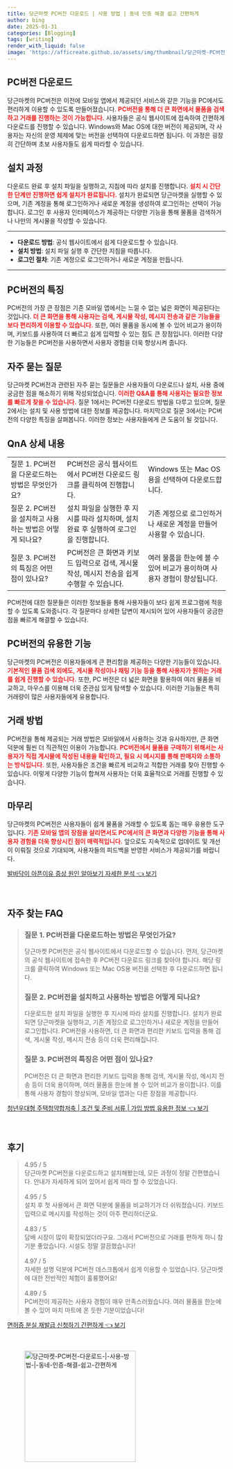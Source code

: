 ```yaml
---
title: 당근마켓 PC버전 다운로드 | 사용 방법 | 동네 인증 해결 쉽고 간편하게
author: bing
date: 2025-01-31
categories: [Blogging]
tags: [writing]
render_with_liquid: false
image: 'https://afficreate.github.io/assets/img/thumbnail/당근마켓-PC버전-다운로드-|-사용-방법-|-동네-인증-해결-쉽고-간편하게.webp'
---
```



<h2 id='PC버전_다운로드'>PC버전 다운로드</h2>

<p>당근마켓의 PC버전은 이전에 모바일 앱에서 제공되던 서비스와 같은 기능을 PC에서도 편리하게 이용할 수 있도록 만들어졌습니다. <b><span style="color: #ee2323;">PC버전을 통해 더 큰 화면에서 물품을 검색하고 거래를 진행하는 것이 가능합니다.</span></b> 사용자들은 공식 웹사이트에 접속하여 간편하게 다운로드를 진행할 수 있습니다. Windows와 Mac OS에 대한 버전이 제공되며, 각 사용자는 자신의 운영 체제에 맞는 버전을 선택하여 다운로드하면 됩니다. 이 과정은 굉장히 간단하며 초보 사용자들도 쉽게 따라할 수 있습니다.</p>

<h2 id='설치_과정'>설치 과정</h2>

<p>다운로드 완료 후 설치 파일을 실행하고, 지침에 따라 설치를 진행합니다. <b><span style="color: #ee2323;">설치 시 간단한 단계만 진행하면 쉽게 설치가 완료됩니다.</span></b> 설치가 완료되면 당근마켓을 실행할 수 있으며, 기존 계정을 통해 로그인하거나 새로운 계정을 생성하여 로그인하는 선택이 가능합니다. 로그인 후 사용자 인터페이스가 제공하는 다양한 기능을 통해 물품을 검색하거나 나만의 게시물을 작성할 수 있습니다.</p>

<hr />

<ul>
    <li><b>다운로드 방법</b>: 공식 웹사이트에서 쉽게 다운로드할 수 있습니다.</li>
    <li><b>설치 방법</b>: 설치 파일 실행 후 간단한 지침을 따릅니다.</li>
    <li><b>로그인 절차</b>: 기존 계정으로 로그인하거나 새로운 계정을 만듭니다.</li>
</ul>

<hr />

<h2 id='PC버전의_특징'>PC버전의 특징</h2>

<p>PC버전의 가장 큰 장점은 기존 모바일 앱에서는 느낄 수 없는 넓은 화면이 제공된다는 것입니다. <b><span style="color: #ee2323;">더 큰 화면을 통해 사용자는 검색, 게시물 작성, 메시지 전송과 같은 기능들을 보다 편리하게 이용할 수 있습니다.</span></b> 또한, 여러 물품을 동시에 볼 수 있어 비교가 용이하며, 키보드를 사용하여 더 빠르고 쉽게 입력할 수 있는 점도 큰 장점입니다. 이러한 다양한 기능들은 PC버전을 사용하면서 사용자 경험을 더욱 향상시켜 줍니다.</p>

<h2 id='자주_묻는_질문'>자주 묻는 질문</h2>

<p>당근마켓 PC버전과 관련된 자주 묻는 질문들은 사용자들이 다운로드나 설치, 사용 중에 궁금한 점을 해소하기 위해 작성되었습니다. <b><span style="color: #ee2323;">이러한 Q&A를 통해 사용자는 필요한 정보를 빠르게 찾을 수 있습니다.</span></b> 질문 1에서는 PC버전 다운로드 방법을 다루고 있으며, 질문 2에서는 설치 및 사용 방법에 대한 정보를 제공합니다. 마지막으로 질문 3에서는 PC버전의 다양한 특징을 살펴봅니다. 이러한 정보는 사용자들에게 큰 도움이 될 것입니다.</p>

<h2 id='QnA_상세'>QnA 상세 내용</h2>

<table>
    <tr>
        <td>질문 1. PC버전을 다운로드하는 방법은 무엇인가요?</td>
        <td>PC버전은 공식 웹사이트에서 PC버전 다운로드 링크를 클릭하여 진행합니다.</td>
        <td>Windows 또는 Mac OS용을 선택하여 다운로드합니다.</td>
    </tr>
    <tr>
        <td>질문 2. PC버전을 설치하고 사용하는 방법은 어떻게 되나요?</td>
        <td>설치 파일을 실행한 후 지시를 따라 설치하며, 설치 완료 후 실행하여 로그인을 진행합니다.</td>
        <td>기존 계정으로 로그인하거나 새로운 계정을 만들어 사용할 수 있습니다.</td>
    </tr>
    <tr>
        <td>질문 3. PC버전의 특징은 어떤 점이 있나요?</td>
        <td>PC버전은 큰 화면과 키보드 입력으로 검색, 게시물 작성, 메시지 전송을 쉽게 수행할 수 있습니다.</td>
        <td>여러 물품을 한눈에 볼 수 있어 비교가 용이하며 사용자 경험이 향상됩니다.</td>
    </tr>
</table>

<p>PC버전에 대한 질문들은 이러한 정보들을 통해 사용자들이 보다 쉽게 프로그램에 적응할 수 있도록 도와줍니다. 각 질문마다 상세한 답변이 제시되어 있어 사용자들이 궁금한 점을 빠르게 해결할 수 있습니다.</p>

<h2 id='PC버전_기능'>PC버전의 유용한 기능</h2>

<p>당근마켓의 PC버전은 이용자들에게 큰 편리함을 제공하는 다양한 기능들이 있습니다. <b><span style="color: #ee2323;">기본적인 물품 검색 외에도, 게시물 작성이나 채팅 기능 등을 통해 사용자가 원하는 거래를 쉽게 진행할 수 있습니다.</span></b> 또한, PC 버전은 더 넓은 화면을 활용하여 여러 물품을 비교하고, 마우스를 이용해 더욱 준관심 있게 탐색할 수 있습니다. 이러한 기능들은 특히 거래량이 많은 사용자들에게 유용합니다.</p>

<h2 id='거래_방법'>거래 방법</h2>

<p>PC버전을 통해 제공되는 거래 방법은 모바일에서 사용하는 것과 유사하지만, 큰 화면 덕분에 훨씬 더 직관적인 이용이 가능합니다. <b><span style="color: #ee2323;">PC버전에서 물품을 구매하기 위해서는 사용자가 직접 게시물에 작성된 내용을 확인하고, 필요 시 메시지를 통해 판매자와 소통하는 방식입니다.</span></b> 또한, 사용자들은 조건을 빠르게 비교하고 적합한 거래를 찾아 진행할 수 있습니다. 이렇게 다양한 기능이 합쳐져 사용자는 더욱 효율적으로 거래를 진행할 수 있습니다.</p>

<h2 id='마무리'>마무리</h2>

<p>당근마켓의 PC버전은 사용자들이 쉽게 물품을 거래할 수 있도록 돕는 매우 유용한 도구입니다. <b><span style="color: #ee2323;">기존 모바일 앱의 장점을 살리면서도 PC에서의 큰 화면과 다양한 기능을 통해 사용자 경험을 더욱 향상시킨 점이 매력적입니다.</span></b> 앞으로도 지속적으로 업데이트 및 개선이 이뤄질 것으로 기대되며, 사용자들의 피드백을 반영한 서비스가 제공되기를 바랍니다.</p>


<p><a class="click-button" title="발바닥이 아픈이유 증상 원인 알아보기 자세한 분석" href="https://afficreate.github.io/posts/%EB%B0%9C%EB%B0%94%EB%8B%A5%EC%9D%B4-%EC%95%84%ED%94%88%EC%9D%B4%EC%9C%A0-%EC%A6%9D%EC%83%81-%EC%9B%90%EC%9D%B8-%EC%95%8C%EC%95%84%EB%B3%B4%EA%B8%B0-%EC%9E%90%EC%84%B8%ED%95%9C-%EB%B6%84%EC%84%9D/" rel="dofollow">발바닥이 아픈이유 증상 원인 알아보기 자세한 분석 👈 보기</a></p><br>
<h2 id='자주_찾는_FAQ'>자주 찾는 FAQ</h2>
<div itemscope="" itemtype="https://schema.org/FAQPage"> 
<blockquote> 
<div itemscope="" itemprop="mainEntity" itemtype="https://schema.org/Question"> 
<h3 itemprop="name">질문 1. PC버전을 다운로드하는 방법은 무엇인가요?</h3> 
<div itemscope="" itemprop="acceptedAnswer" itemtype="https://schema.org/Answer"> 
<span itemprop="text"> 
<p>당근마켓 PC버전은 공식 웹사이트에서 다운로드할 수 있습니다. 먼저, 당근마켓의 공식 웹사이트에 접속한 후 PC버전 다운로드 링크를 찾아야 합니다. 해당 링크를 클릭하여 Windows 또는 Mac OS용 버전을 선택한 후 다운로드하면 됩니다.</p> 
</span> 
</div> 
</div> 

<div itemscope="" itemprop="mainEntity" itemtype="https://schema.org/Question"> 
<h3 itemprop="name">질문 2. PC버전을 설치하고 사용하는 방법은 어떻게 되나요?</h3> 
<div itemscope="" itemprop="acceptedAnswer" itemtype="https://schema.org/Answer"> 
<span itemprop="text"> 
<p>다운로드한 설치 파일을 실행한 후 지시에 따라 설치를 진행합니다. 설치가 완료되면 당근마켓을 실행하고, 기존 계정으로 로그인하거나 새로운 계정을 만들어 로그인합니다. PC버전을 사용하면, 더 큰 화면과 편리한 키보드 입력을 통해 검색, 게시물 작성, 메시지 전송 등이 더욱 편리해집니다.</p> 
</span> 
</div> 
</div> 

<div itemscope="" itemprop="mainEntity" itemtype="https://schema.org/Question"> 
<h3 itemprop="name">질문 3. PC버전의 특징은 어떤 점이 있나요?</h3> 
<div itemscope="" itemprop="acceptedAnswer" itemtype="https://schema.org/Answer"> 
<span itemprop="text"> 
<p>PC버전은 더 큰 화면과 편리한 키보드 입력을 통해 검색, 게시물 작성, 메시지 전송 등이 더욱 용이하며, 여러 물품을 한눈에 볼 수 있어 비교가 용이합니다. 이를 통해 사용자 경험이 향상되며, 모바일 앱과는 다른 장점을 제공합니다.</p> 
</span> 
</div> 
</div> 

</blockquote> 
</div>
<p><a class="click-button" title="청년우대형 주택청약합저축 | 조건 및 준비 서류 | 가입 방법 유용한 정보" href="https://afficreate.github.io/posts/%EC%B2%AD%EB%85%84%EC%9A%B0%EB%8C%80%ED%98%95-%EC%A3%BC%ED%83%9D%EC%B2%AD%EC%95%BD%ED%95%A9%EC%A0%80%EC%B6%95-%EC%A1%B0%EA%B1%B4-%EB%B0%8F-%EC%A4%80%EB%B9%84-%EC%84%9C%EB%A5%98-%EA%B0%80%EC%9E%85-%EB%B0%A9%EB%B2%95-%EC%9C%A0%EC%9A%A9%ED%95%9C-%EC%A0%95%EB%B3%B4/" rel="dofollow">청년우대형 주택청약합저축 | 조건 및 준비 서류 | 가입 방법 유용한 정보 👈 보기</a></p><br>
<h2 id='후기'>후기</h2>
<div itemscope itemtype="https://schema.org/Product">
  <blockquote>
  <div itemprop="review" itemscope itemtype="https://schema.org/Review">
      <div itemprop="reviewRating" itemscope itemtype="https://schema.org/Rating"> <span itemprop="ratingValue">4.95</span> / <span itemprop="bestRating">5</span> </div>
      <span itemprop="reviewBody">당근마켓 PC버전을 다운로드하고 설치해봤는데, 모든 과정이 정말 간편했습니다. 안내가 자세하게 되어 있어서 쉽게 따라 할 수 있었습니다.</span>
  </div>
  <br>
  <div itemprop="review" itemscope itemtype="https://schema.org/Review">
      <div itemprop="reviewRating" itemscope itemtype="https://schema.org/Rating"> <span itemprop="ratingValue">4.95</span> / <span itemprop="bestRating">5</span> </div>
      <span itemprop="reviewBody">설치 후 첫 사용에서 큰 화면 덕분에 물품을 비교하기가 더 쉬워졌습니다. 키보드 입력으로 메시지를 작성하는 것이 아주 편리하더군요.</span>
  </div>
  <br>
  <div itemprop="review" itemscope itemtype="https://schema.org/Review">
      <div itemprop="reviewRating" itemscope itemtype="https://schema.org/Rating"> <span itemprop="ratingValue">4.83</span> / <span itemprop="bestRating">5</span> </div>
      <span itemprop="reviewBody">담배 시장이 많이 확장되었더라구요. 그래서 PC버전으로 거래를 편하게 하니 참 기분 좋았습니다. 시설도 정말 깔끔했습니다!</span>
  </div>
  <br>
  <div itemprop="review" itemscope itemtype="https://schema.org/Review">
      <div itemprop="reviewRating" itemscope itemtype="https://schema.org/Rating"> <span itemprop="ratingValue">4.97</span> / <span itemprop="bestRating">5</span> </div>
      <span itemprop="reviewBody">자세한 설명 덕분에 PC버전 데스크톱에서 쉽게 이용할 수 있었습니다. 당근마켓에 대한 전반적인 체험이 훌륭했어요!</span>
  </div>
  <br>
  <div itemprop="review" itemscope itemtype="https://schema.org/Review">
      <div itemprop="reviewRating" itemscope itemtype="https://schema.org/Rating"> <span itemprop="ratingValue">4.89</span> / <span itemprop="bestRating">5</span> </div>
      <span itemprop="reviewBody">PC버전이 제공하는 사용자 경험이 매우 만족스러웠습니다. 여러 물품을 한눈에 볼 수 있어 마치 마트에 온 듯한 기분이었습니다!</span>
  </div>
  </blockquote>
</div>
<p><a class="click-button" title="면허증 분실 재발급 신청하기 간편하게" href="https://afficreate.github.io/posts/%EB%A9%B4%ED%97%88%EC%A6%9D-%EB%B6%84%EC%8B%A4-%EC%9E%AC%EB%B0%9C%EA%B8%89-%EC%8B%A0%EC%B2%AD%ED%95%98%EA%B8%B0-%EA%B0%84%ED%8E%B8%ED%95%98%EA%B2%8C/" rel="dofollow">면허증 분실 재발급 신청하기 간편하게 👈 보기</a></p><br>
<figure class="image"><img src="https://afficreate.github.io/assets/img/thumbnail/당근마켓-PC버전-다운로드-|-사용-방법-|-동네-인증-해결-쉽고-간편하게.webp" alt="당근마켓-PC버전-다운로드-|-사용-방법-|-동네-인증-해결-쉽고-간편하게" width="256" height="256"></figure>
